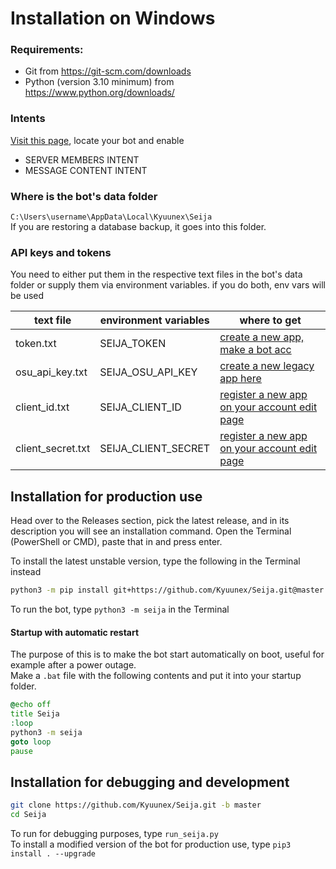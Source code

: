 # Installation on Windows
### Requirements:
+ Git from https://git-scm.com/downloads
+ Python (version 3.10 minimum) from https://www.python.org/downloads/

### Intents
[Visit this page](https://discord.com/developers/applications/), locate your bot and enable 
- SERVER MEMBERS INTENT
- MESSAGE CONTENT INTENT

### Where is the bot's data folder
`C:\Users\username\AppData\Local\Kyuunex\Seija`  
If you are restoring a database backup, it goes into this folder.

### API keys and tokens
You need to either put them in the respective text files in the bot's data folder or 
supply them via environment variables. if you do both, env vars will be used  

| text file         | environment variables | where to get                                                                         |
|-------------------|-----------------------|--------------------------------------------------------------------------------------|
| token.txt         | SEIJA_TOKEN           | [create a new app, make a bot acc](https://discord.com/developers/applications/)     |
| osu_api_key.txt   | SEIJA_OSU_API_KEY     | [create a new legacy app here](https://osu.ppy.sh/home/account/edit)                 |
| client_id.txt     | SEIJA_CLIENT_ID       | [register a new app on your account edit page](https://osu.ppy.sh/home/account/edit) |
| client_secret.txt | SEIJA_CLIENT_SECRET   | [register a new app on your account edit page](https://osu.ppy.sh/home/account/edit) |

## Installation for production use
Head over to the Releases section, pick the latest release, 
and in its description you will see an installation command. 
Open the Terminal (PowerShell or CMD), paste that in and press enter.

To install the latest unstable version, type the following in the Terminal instead 
```bash
python3 -m pip install git+https://github.com/Kyuunex/Seija.git@master --upgrade
```

To run the bot, type `python3 -m seija` in the Terminal

#### Startup with automatic restart
The purpose of this is to make the bot start automatically on boot, useful for example after a power outage.  
Make a `.bat` file with the following contents and put it into your startup folder.
```bat
@echo off
title Seija
:loop
python3 -m seija
goto loop
pause
```

## Installation for debugging and development
```bash
git clone https://github.com/Kyuunex/Seija.git -b master
cd Seija
```
To run for debugging purposes, type `run_seija.py`  
To install a modified version of the bot for production use, type `pip3 install . --upgrade`
